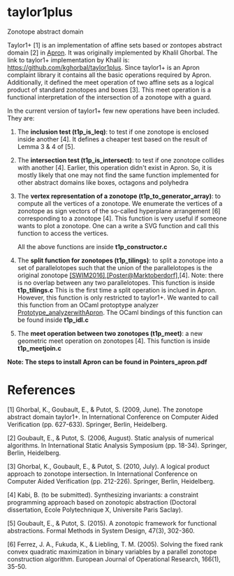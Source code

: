 # taylor1plus
Zonotope abstract domain

Taylor1+ [1] is an implementation of affine sets based or zontopes abstract domain [2] in [Apron](http://apron.cri.ensmp.fr/library/).
It was originally implemented by Khalil Ghorbal. The link to taylor1+ implementation by Khalil is: https://github.com/kghorbal/taylor1plus. 
Since taylor1+ is an Apron complaint library it contains all the basic operations required by Apron. Additionally, it defined the meet operation of two affine sets as a logical product of standard zonotopes and boxes [3]. This meet operation is a functional interpretation of the intersection of a zonotope with a guard. 

In the current version of taylor1+ few new operations have been included. They are:

1. The **inclusion test (t1p_is_leq)**: to test if one zonotope is enclosed inside another [4]. 
   It defines a cheaper test based on the result of Lemma 3 & 4 of [5]. 
   
2. The **intersection test (t1p_is_intersect)**: to test if one zonotope collides with another [4]. 
   Earlier, this operation didn't exist in Apron. So, it is mostly likely that one may not find the same function implemented for    other abstract domains like boxes, octagons and polyhedra

3. The **vertex representation of a zonotope (t1p_to_generator_array)**: to compute all the vertices of a zonotope.
   We enumerate the vertices of a zonotope as sign vectors of the so-called hyperplane arrangement [6] corresponding to a zonotope [4]. 
   This function is very useful if someone wants to plot a zonotope. One can a write a SVG function and call this function to access the vertices.  
   
   All the above functions are inside **t1p_constructor.c**
   
4. The **split function for zonotopes (t1p_tilings)**: to split a zonotope into a set of parallelotopes such that the union of the  parallelotopes is the original zonotope [[SWIM2016]](https://swim2016.sciencesconf.org/data/pages/Kabi_Goubault_Putot.pdf),[[Poster@Marktoberdorf]](https://asimod.in.tum.de/2017/posters/Kabi_Bibek.pdf),[4]. 
Note: there is no overlap between any two parallelotopes.
  This function is inside **t1p_tilings.c**
  This is the first time a split operation is inclued in Apron. 
  However, this function is only restricted to taylor1+. 
  We wanted to call this function from an OCaml protoptype analyzer [Prototype_analyzerwithApron](https://github.com/bibekkabi/Prototype_analyzerwithApron). The OCaml bindings of this function can be found inside **t1p_idl.c**
  
5. The **meet operation between two zonotopes (t1p_meet)**: a new geometric meet operation on zonotopes [4]. 
   This function is inside **t1p_meetjoin.c**
   
**Note: The steps to install Apron can be found in Pointers_apron.pdf** 
   
 
# References

[1] Ghorbal, K., Goubault, E., & Putot, S. (2009, June). The zonotope abstract domain taylor1+. In International Conference on Computer Aided Verification (pp. 627-633). Springer, Berlin, Heidelberg.

[2] Goubault, E., & Putot, S. (2006, August). Static analysis of numerical algorithms. In International Static Analysis Symposium (pp. 18-34). Springer, Berlin, Heidelberg.

[3] Ghorbal, K., Goubault, E., & Putot, S. (2010, July). A logical product approach to zonotope intersection. In International Conference on Computer Aided Verification (pp. 212-226). Springer, Berlin, Heidelberg.

[4] Kabi, B. (to be submitted). Synthesizing invariants: a constraint programming approach based on zonotopic abstraction (Doctoral dissertation, Ecole Polytechnique X, Universite Paris Saclay).

[5] Goubault, E., & Putot, S. (2015). A zonotopic framework for functional abstractions. Formal Methods in System Design, 47(3), 302-360.

[6] Ferrez, J. A., Fukuda, K., & Liebling, T. M. (2005). Solving the fixed rank convex quadratic maximization in binary variables by a parallel zonotope construction algorithm. European Journal of Operational Research, 166(1), 35-50.

